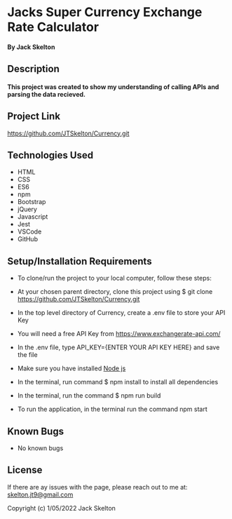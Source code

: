 # Jacks Super Currency Exchange Rate Calculator

#### By Jack Skelton

## Description

#### This project was created to show my understanding of calling APIs and parsing the data recieved.

## Project Link

https://github.com/JTSkelton/Currency.git

## Technologies Used

- HTML
- CSS
- ES6
- npm
- Bootstrap
- jQuery
- Javascript
- Jest
- VSCode
- GitHub

## Setup/Installation Requirements

- To clone/run the project to your local computer, follow these steps:

* At your chosen parent directory, clone this project using $ git clone https://github.com/JTSkelton/Currency.git

* In the top level directory of Currency, create a .env file to store your API Key

* You will need a free API Key from https://www.exchangerate-api.com/

* In the .env file, type API_KEY={ENTER YOUR API KEY HERE} and save the file

* Make sure you have installed [Node js](https://nodejs.org/en/)

* In the terminal, run command $ npm install to install all dependencies

* In the terminal, run the command $ npm run build

* To run the application, in the terminal run the command npm start

## Known Bugs

- No known bugs

## License

If there are ay issues with the page, please reach out to me at: skelton.jt9@gmail.com

Copyright (c) 1/05/2022 Jack Skelton
